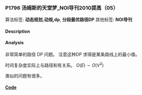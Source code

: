 
### P1796 汤姆斯的天堂梦_NOI导刊2010提高（05）

算法标签: **动态规划,动规,dp**, **分段最优路径DP**
其他标签: **NOI导刊**

#### Description


#### Analysis

非常简单的路径 DP 问题。 注意这种DP 求得是某条路线上的最小值。

时间复杂度实际上与路径和有关系。 $O(E) \sim O(V^2)$

类似的问题有很多。

#### [Code](../../cpp/17/p1796.cpp)


